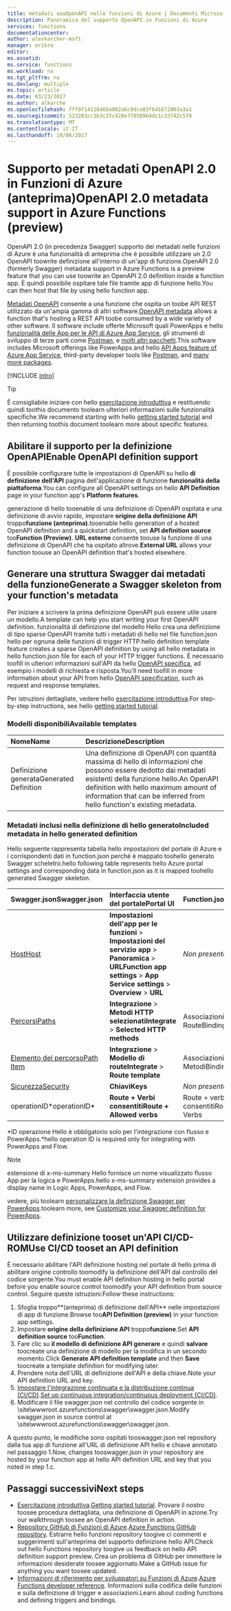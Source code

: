 ```yaml
---
title: metadati aaaOpenAPI nelle funzioni di Azure | Documenti Microsoft
description: Panoramica del supporto OpenAPI in Funzioni di Azure
services: functions
documentationcenter: 
author: alexkarcher-msft
manager: erikre
editor: 
ms.assetid: 
ms.service: functions
ms.workload: na
ms.tgt_pltfrm: na
ms.devlang: multiple
ms.topic: article
ms.date: 03/23/2017
ms.author: alkarche
ms.openlocfilehash: fff8f14110469a002a6c9dca03f641672003a3a1
ms.sourcegitcommit: 523283cc1b3c37c428e77850964dc1c33742c5f0
ms.translationtype: MT
ms.contentlocale: it-IT
ms.lasthandoff: 10/06/2017
---
```

# <a name="openapi-20-metadata-support-in-azure-functions-preview"></a><span data-ttu-id="7d4ad-103">Supporto per metadati OpenAPI 2.0 in Funzioni di Azure (anteprima)</span><span class="sxs-lookup"><span data-stu-id="7d4ad-103">OpenAPI 2.0 metadata support in Azure Functions (preview)</span></span>
<span data-ttu-id="7d4ad-104">OpenAPI 2.0 (in precedenza Swagger) supporto dei metadati nelle funzioni di Azure è una funzionalità di anteprima che è possibile utilizzare un 2.0 OpenAPI toowrite definizione all'interno di un'app di funzione.</span><span class="sxs-lookup"><span data-stu-id="7d4ad-104">OpenAPI 2.0 (formerly Swagger) metadata support in Azure Functions is a preview feature that you can use toowrite an OpenAPI 2.0 definition inside a function app.</span></span> <span data-ttu-id="7d4ad-105">È quindi possibile ospitare tale file tramite app di funzione hello.</span><span class="sxs-lookup"><span data-stu-id="7d4ad-105">You can then host that file by using hello function app.</span></span>

<span data-ttu-id="7d4ad-106">[Metadati OpenAPI](http://swagger.io/) consente a una funzione che ospita un toobe API REST utilizzato da un'ampia gamma di altri software.</span><span class="sxs-lookup"><span data-stu-id="7d4ad-106">[OpenAPI metadata](http://swagger.io/) allows a function that's hosting a REST API toobe consumed by a wide variety of other software.</span></span> <span data-ttu-id="7d4ad-107">Il software include offerte Microsoft quali PowerApps e hello [funzionalità delle App per le API di Azure App Service](https://docs.microsoft.com/azure/app-service-api/app-service-api-dotnet-get-started#a-idcodegena-generate-client-code-for-the-data-tier), gli strumenti di sviluppo di terze parti come [Postman](https://www.getpostman.com/docs/importing_swagger), e [molti altri pacchetti](http://swagger.io/tools/).</span><span class="sxs-lookup"><span data-stu-id="7d4ad-107">This software includes Microsoft offerings like PowerApps and hello [API Apps feature of Azure App Service](https://docs.microsoft.com/azure/app-service-api/app-service-api-dotnet-get-started#a-idcodegena-generate-client-code-for-the-data-tier), third-party developer tools like [Postman](https://www.getpostman.com/docs/importing_swagger), and [many more packages](http://swagger.io/tools/).</span></span>

[!INCLUDE [intro](../../includes/functions-bindings-intro.md)]

>[!TIP]
><span data-ttu-id="7d4ad-108">È consigliabile iniziare con hello [esercitazione introduttiva](./functions-api-definition-getting-started.md) e restituendo quindi toothis documento toolearn ulteriori informazioni sulle funzionalità specifiche.</span><span class="sxs-lookup"><span data-stu-id="7d4ad-108">We recommend starting with hello [getting started tutorial](./functions-api-definition-getting-started.md) and then returning toothis document toolearn more about specific features.</span></span>

## <span data-ttu-id="7d4ad-109"><a name="enable"></a>Abilitare il supporto per la definizione OpenAPI</span><span class="sxs-lookup"><span data-stu-id="7d4ad-109"><a name="enable"></a>Enable OpenAPI definition support</span></span>
<span data-ttu-id="7d4ad-110">È possibile configurare tutte le impostazioni di OpenAPI su hello **di definizione dell'API** pagina dell'applicazione di funzione **funzionalità della piattaforma**.</span><span class="sxs-lookup"><span data-stu-id="7d4ad-110">You can configure all OpenAPI settings on hello **API Definition** page in your function app's **Platform features**.</span></span>

<span data-ttu-id="7d4ad-111">generazione di hello tooenable di una definizione di OpenAPI ospitata e una definizione di avvio rapido, impostare **origine della definizione API** troppo**funzione (anteprima)**.</span><span class="sxs-lookup"><span data-stu-id="7d4ad-111">tooenable hello generation of a hosted OpenAPI definition and a quickstart definition, set **API definition source** too**Function (Preview)**.</span></span> <span data-ttu-id="7d4ad-112">**URL esterno** consente toouse la funzione di una definizione di OpenAPI che ha ospitato altrove.</span><span class="sxs-lookup"><span data-stu-id="7d4ad-112">**External URL** allows your function toouse an OpenAPI definition that's hosted elsewhere.</span></span>

## <span data-ttu-id="7d4ad-113"><a name="generate-definition"></a>Generare una struttura Swagger dai metadati della funzione</span><span class="sxs-lookup"><span data-stu-id="7d4ad-113"><a name="generate-definition"></a>Generate a Swagger skeleton from your function's metadata</span></span>
<span data-ttu-id="7d4ad-114">Per iniziare a scrivere la prima definizione OpenAPI può essere utile usare un modello.</span><span class="sxs-lookup"><span data-stu-id="7d4ad-114">A template can help you start writing your first OpenAPI definition.</span></span> <span data-ttu-id="7d4ad-115">funzionalità di definizione del modello Hello crea una definizione di tipo sparse OpenAPI tramite tutti i metadati di hello nel file function.json hello per ognuna delle funzioni di trigger HTTP.</span><span class="sxs-lookup"><span data-stu-id="7d4ad-115">hello definition template feature creates a sparse OpenAPI definition by using all hello metadata in hello function.json file for each of your HTTP trigger functions.</span></span> <span data-ttu-id="7d4ad-116">È necessario toofill in ulteriori informazioni sull'API da hello [OpenAPI specifica](http://swagger.io/specification/), ad esempio i modelli di richiesta e risposta.</span><span class="sxs-lookup"><span data-stu-id="7d4ad-116">You'll need toofill in more information about your API from hello [OpenAPI specification](http://swagger.io/specification/), such as request and response templates.</span></span>

<span data-ttu-id="7d4ad-117">Per istruzioni dettagliate, vedere hello [esercitazione introduttiva](./functions-api-definition-getting-started.md).</span><span class="sxs-lookup"><span data-stu-id="7d4ad-117">For step-by-step instructions, see hello [getting started tutorial](./functions-api-definition-getting-started.md).</span></span>

### <span data-ttu-id="7d4ad-118"><a name="templates"></a>Modelli disponibili</span><span class="sxs-lookup"><span data-stu-id="7d4ad-118"><a name="templates"></a>Available templates</span></span>

|<span data-ttu-id="7d4ad-119">Nome</span><span class="sxs-lookup"><span data-stu-id="7d4ad-119">Name</span></span>| <span data-ttu-id="7d4ad-120">Descrizione</span><span class="sxs-lookup"><span data-stu-id="7d4ad-120">Description</span></span> |
|:-----|:-----|
|<span data-ttu-id="7d4ad-121">Definizione generata</span><span class="sxs-lookup"><span data-stu-id="7d4ad-121">Generated Definition</span></span>|<span data-ttu-id="7d4ad-122">Una definizione di OpenAPI con quantità massima di hello di informazioni che possono essere dedotto dai metadati esistenti della funzione hello.</span><span class="sxs-lookup"><span data-stu-id="7d4ad-122">An OpenAPI definition with hello maximum amount of information that can be inferred from hello function's existing metadata.</span></span>|

### <span data-ttu-id="7d4ad-123"><a name="quickstart-details"></a>Metadati inclusi nella definizione di hello generato</span><span class="sxs-lookup"><span data-stu-id="7d4ad-123"><a name="quickstart-details"></a>Included metadata in hello generated definition</span></span>

<span data-ttu-id="7d4ad-124">Hello seguente rappresenta tabella hello impostazioni del portale di Azure e i corrispondenti dati in function.json perché è mappato toohello generato Swagger scheletro.</span><span class="sxs-lookup"><span data-stu-id="7d4ad-124">hello following table represents hello Azure portal settings and corresponding data in function.json as it is mapped toohello generated Swagger skeleton.</span></span>

|<span data-ttu-id="7d4ad-125">Swagger.json</span><span class="sxs-lookup"><span data-stu-id="7d4ad-125">Swagger.json</span></span>|<span data-ttu-id="7d4ad-126">Interfaccia utente del portale</span><span class="sxs-lookup"><span data-stu-id="7d4ad-126">Portal UI</span></span>|<span data-ttu-id="7d4ad-127">Function.json</span><span class="sxs-lookup"><span data-stu-id="7d4ad-127">Function.json</span></span>|
|:----|:-----|:-----|
|[<span data-ttu-id="7d4ad-128">Host</span><span class="sxs-lookup"><span data-stu-id="7d4ad-128">Host</span></span>](http://swagger.io/specification/#fixed-fields-15)|<span data-ttu-id="7d4ad-129">**Impostazioni dell'app per le funzioni** > **Impostazioni del servizio app** > **Panoramica** > **URL**</span><span class="sxs-lookup"><span data-stu-id="7d4ad-129">**Function app settings** > **App Service settings** > **Overview** > **URL**</span></span>|<span data-ttu-id="7d4ad-130">*Non presente*</span><span class="sxs-lookup"><span data-stu-id="7d4ad-130">*Not present*</span></span>
|[<span data-ttu-id="7d4ad-131">Percorsi</span><span class="sxs-lookup"><span data-stu-id="7d4ad-131">Paths</span></span>](http://swagger.io/specification/#paths-object-29)|<span data-ttu-id="7d4ad-132">**Integrazione** > **Metodi HTTP selezionati**</span><span class="sxs-lookup"><span data-stu-id="7d4ad-132">**Integrate** > **Selected HTTP methods**</span></span>|<span data-ttu-id="7d4ad-133">Associazioni: Route</span><span class="sxs-lookup"><span data-stu-id="7d4ad-133">Bindings: Route</span></span>
|[<span data-ttu-id="7d4ad-134">Elemento del percorso</span><span class="sxs-lookup"><span data-stu-id="7d4ad-134">Path Item</span></span>](http://swagger.io/specification/#path-item-object-32)|<span data-ttu-id="7d4ad-135">**Integrazione** > **Modello di route**</span><span class="sxs-lookup"><span data-stu-id="7d4ad-135">**Integrate** > **Route template**</span></span>|<span data-ttu-id="7d4ad-136">Associazioni: Metodi</span><span class="sxs-lookup"><span data-stu-id="7d4ad-136">Bindings: Methods</span></span>
|[<span data-ttu-id="7d4ad-137">Sicurezza</span><span class="sxs-lookup"><span data-stu-id="7d4ad-137">Security</span></span>](http://swagger.io/specification/#security-scheme-object-112)|<span data-ttu-id="7d4ad-138">**Chiavi**</span><span class="sxs-lookup"><span data-stu-id="7d4ad-138">**Keys**</span></span>|<span data-ttu-id="7d4ad-139">*Non presente*</span><span class="sxs-lookup"><span data-stu-id="7d4ad-139">*Not present*</span></span>|
|<span data-ttu-id="7d4ad-140">operationID*</span><span class="sxs-lookup"><span data-stu-id="7d4ad-140">operationID*</span></span>|<span data-ttu-id="7d4ad-141">**Route + Verbi consentiti**</span><span class="sxs-lookup"><span data-stu-id="7d4ad-141">**Route + Allowed verbs**</span></span>|<span data-ttu-id="7d4ad-142">Route + verbi consentiti</span><span class="sxs-lookup"><span data-stu-id="7d4ad-142">Route + Allowed Verbs</span></span>|

<span data-ttu-id="7d4ad-143">\*ID operazione Hello è obbligatorio solo per l'integrazione con flusso e PowerApps.</span><span class="sxs-lookup"><span data-stu-id="7d4ad-143">\*hello operation ID is required only for integrating with PowerApps and Flow.</span></span>
> [!NOTE]
> <span data-ttu-id="7d4ad-144">estensione di x-ms-summary Hello fornisce un nome visualizzato flusso App per la logica e PowerApps.</span><span class="sxs-lookup"><span data-stu-id="7d4ad-144">hello x-ms-summary extension provides a display name in Logic Apps, PowerApps, and Flow.</span></span>
>
> <span data-ttu-id="7d4ad-145">vedere, più toolearn [personalizzare la definizione Swagger per PowerApps](https://powerapps.microsoft.com/tutorials/customapi-how-to-swagger/).</span><span class="sxs-lookup"><span data-stu-id="7d4ad-145">toolearn more, see [Customize your Swagger definition for PowerApps](https://powerapps.microsoft.com/tutorials/customapi-how-to-swagger/).</span></span>

## <span data-ttu-id="7d4ad-146"><a name="CICD"></a>Utilizzare definizione tooset un'API CI/CD-ROM</span><span class="sxs-lookup"><span data-stu-id="7d4ad-146"><a name="CICD"></a>Use CI/CD tooset an API definition</span></span>

 <span data-ttu-id="7d4ad-147">È necessario abilitare l'API definizione hosting nel portale di hello prima di abilitare origine controllo toomodify la definizione dell'API dal controllo del codice sorgente.</span><span class="sxs-lookup"><span data-stu-id="7d4ad-147">You must enable API definition hosting in hello portal before you enable source control toomodify your API definition from source control.</span></span> <span data-ttu-id="7d4ad-148">Seguire queste istruzioni:</span><span class="sxs-lookup"><span data-stu-id="7d4ad-148">Follow these instructions:</span></span>

1. <span data-ttu-id="7d4ad-149">Sfoglia troppo**(anteprima) di definizione dell'API** nelle impostazioni di app di funzione.</span><span class="sxs-lookup"><span data-stu-id="7d4ad-149">Browse too**API Definition (preview)** in your function app settings.</span></span>
  1. <span data-ttu-id="7d4ad-150">Impostare **origine della definizione API** troppo**funzione**.</span><span class="sxs-lookup"><span data-stu-id="7d4ad-150">Set **API definition source** too**Function**.</span></span>
  1. <span data-ttu-id="7d4ad-151">Fare clic su **il modello di definizione API generare** e quindi **salvare** toocreate una definizione di modello per la modifica in un secondo momento.</span><span class="sxs-lookup"><span data-stu-id="7d4ad-151">Click **Generate API definition template** and then **Save** toocreate a template definition for modifying later.</span></span>
  1. <span data-ttu-id="7d4ad-152">Prendere nota dell'URL di definizione dell'API e della chiave.</span><span class="sxs-lookup"><span data-stu-id="7d4ad-152">Note your API definition URL and key.</span></span>
1. <span data-ttu-id="7d4ad-153">[Impostare l'integrazione continuata e la distribuzione continua (CI/CD)](https://docs.microsoft.com/azure/azure-functions/functions-continuous-deployment#continuous-deployment-requirements).</span><span class="sxs-lookup"><span data-stu-id="7d4ad-153">[Set up continuous integration/continuous deployment (CI/CD)](https://docs.microsoft.com/azure/azure-functions/functions-continuous-deployment#continuous-deployment-requirements).</span></span>
2. <span data-ttu-id="7d4ad-154">Modificare il file swagger.json nel controllo del codice sorgente in \site\wwwroot\.azurefunctions\swagger\swagger.json.</span><span class="sxs-lookup"><span data-stu-id="7d4ad-154">Modify swagger.json in source control at \site\wwwroot\.azurefunctions\swagger\swagger.json.</span></span>

<span data-ttu-id="7d4ad-155">A questo punto, le modifiche sono ospitati tooswagger.json nel repository dalla tua app di funzione all'URL di definizione API hello e chiave annotato nel passaggio 1.</span><span class="sxs-lookup"><span data-stu-id="7d4ad-155">Now, changes tooswagger.json in your repository are hosted by your function app at hello API definition URL and key that you noted in step 1.c.</span></span>

## <a name="next-steps"></a><span data-ttu-id="7d4ad-156">Passaggi successivi</span><span class="sxs-lookup"><span data-stu-id="7d4ad-156">Next steps</span></span>
* <span data-ttu-id="7d4ad-157">[Esercitazione introduttiva](functions-api-definition-getting-started.md).</span><span class="sxs-lookup"><span data-stu-id="7d4ad-157">[Getting started tutorial](functions-api-definition-getting-started.md).</span></span> <span data-ttu-id="7d4ad-158">Provare il nostro toosee procedura dettagliata, una definizione di OpenAPI in azione.</span><span class="sxs-lookup"><span data-stu-id="7d4ad-158">Try our walkthrough toosee an OpenAPI definition in action.</span></span>
* <span data-ttu-id="7d4ad-159">[Repository GitHub di Funzioni di Azure](https://github.com/Azure/Azure-Functions/).</span><span class="sxs-lookup"><span data-stu-id="7d4ad-159">[Azure Functions GitHub repository](https://github.com/Azure/Azure-Functions/).</span></span> <span data-ttu-id="7d4ad-160">Estrarre hello funzioni repository toogive ci commenti e suggerimenti sull'anteprima del supporto definizione hello API.</span><span class="sxs-lookup"><span data-stu-id="7d4ad-160">Check out hello Functions repository toogive us feedback on hello API definition support preview.</span></span> <span data-ttu-id="7d4ad-161">Crea un problema di GitHub per immettere le informazioni desiderate toosee aggiornato.</span><span class="sxs-lookup"><span data-stu-id="7d4ad-161">Make a GitHub issue for anything you want toosee updated.</span></span>
* <span data-ttu-id="7d4ad-162">[Informazioni di riferimento per sviluppatori su Funzioni di Azure](functions-reference.md).</span><span class="sxs-lookup"><span data-stu-id="7d4ad-162">[Azure Functions developer reference](functions-reference.md).</span></span> <span data-ttu-id="7d4ad-163">Informazioni sulla codifica delle funzioni e sulla definizione di trigger e associazioni.</span><span class="sxs-lookup"><span data-stu-id="7d4ad-163">Learn about coding functions and defining triggers and bindings.</span></span>
